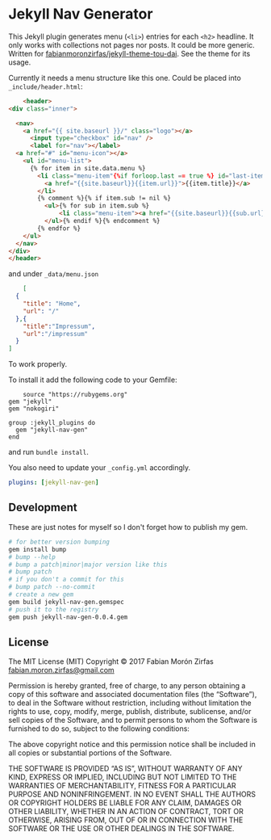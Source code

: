 Jekyll Nav Generator
====================

This Jekyll plugin generates menu (`<li>`) entries for each `<h2>` headline. It only works with collections not pages nor posts. It could be more generic. Written for [fabianmoronzirfas/jekyll-theme-tou-dai](https://github.com/fabianmoronzirfas/jekyll-theme-tou-dai). See the theme for its usage.  

Currently it needs a menu structure like this one. Could be placed into `_include/header.html`:  

```html
    <header>
<div class="inner">

  <nav>
    <a href="{{ site.baseurl }}/" class="logo"></a>
      <input type="checkbox" id="nav" />
      <label for="nav"></label>
  <a href="#" id="menu-icon"></a>
    <ul id="menu-list">
      {% for item in site.data.menu %}
        <li class="menu-item"{%if forloop.last == true %} id="last-item"{%endif%}>
          <a href="{{site.baseurl}}{{item.url}}">{{item.title}}</a>
        </li>
        {% comment %}{% if item.sub != nil %}
          <ul>{% for sub in item.sub %}
              <li class="menu-item"><a href="{{site.baseurl}}{{sub.url}}">{{sub.title}}</a></li>{% endfor %}
          </ul>{% endif %}{% endcomment %}
        {% endfor %}
    </ul>
  </nav>
</div>
</header>
```

and under `_data/menu.json`

```json
    [
  {
    "title": "Home",
    "url": "/"
  },{
    "title":"Impressum",
    "url":"/impressum"
  }
]
```

To work properly.  


To install it add the following code to your Gemfile:  

```Gemfile
    source "https://rubygems.org"
gem "jekyll"
gem "nokogiri"

group :jekyll_plugins do
  gem "jekyll-nav-gen"
end
```

and run `bundle install`.  

You also need to update your `_config.yml` accordingly.  

```yaml
plugins: [jekyll-nav-gen]
```

## Development

These are just notes for myself so I don't forget how to publish my gem.  

```bash
# for better version bumping
gem install bump
# bump --help
# bump a patch|minor|major version like this
# bump patch
# if you don't a commit for this
# bump patch --no-commit
# create a new gem
gem build jekyll-nav-gen.gemspec
# push it to the registry
gem push jekyll-nav-gen-0.0.4.gem
```


## License


The MIT License (MIT)
Copyright © 2017 Fabian Morón Zirfas <fabian.moron.zirfas@gmail.com>

Permission is hereby granted, free of charge, to any person obtaining a copy
of this software and associated documentation files (the “Software”), to deal
in the Software without restriction, including without limitation the rights
to use, copy, modify, merge, publish, distribute, sublicense, and/or sell
copies of the Software, and to permit persons to whom the Software is
furnished to do so, subject to the following conditions:

The above copyright notice and this permission notice shall be included in
all copies or substantial portions of the Software.

THE SOFTWARE IS PROVIDED “AS IS”, WITHOUT WARRANTY OF ANY KIND, EXPRESS OR
IMPLIED, INCLUDING BUT NOT LIMITED TO THE WARRANTIES OF MERCHANTABILITY,
FITNESS FOR A PARTICULAR PURPOSE AND NONINFRINGEMENT. IN NO EVENT SHALL THE
AUTHORS OR COPYRIGHT HOLDERS BE LIABLE FOR ANY CLAIM, DAMAGES OR OTHER
LIABILITY, WHETHER IN AN ACTION OF CONTRACT, TORT OR OTHERWISE, ARISING FROM,
OUT OF OR IN CONNECTION WITH THE SOFTWARE OR THE USE OR OTHER DEALINGS IN
THE SOFTWARE.
